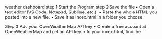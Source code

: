 weather dashboard 
step 1:Start the Program step 2:Save the file • Open a text editor (VS Code, Notepad, Sublime, etc.). • Paste the whole HTML you posted into a new file. • Save it as index.html in a folder you choose.

Step 3:Add your OpenWeatherMap API key • Create a free account at OpenWeatherMap and get an API key. • In your index.html, find the <script> area and add this near the top (before any function that uses apiKey):

const apiKey = "YOUR_OPENWEATHERMAP_API_KEY";

Replace YOUR_OPENWEATHERMAP_API_KEY with the key you got.

Step 4: Serve the file (recommended) — why and how Why: navigator.geolocation often only works on pages loaded over HTTPS or http://localhost. So open the file via a simple local server to avoid location issues.

• VS Code + Live Server • Install the Live Server extension, right-click index.html → Open with Live Server.

Python (terminal / command prompt)

In the folder with index.html run:

python -m http.server 8000

Open http://localhost:8000 in your browser. Node (http-server)

Install and run:

npx http-server -p 8000 Open http://localhost:8000.

You can also open index.html directly by double-clicking it, but geolocation may be blocked in some browsers that require a secure context.

Step 5: Open the page in your browser

Go to http://localhost:8000 (or the Live Server URL).
Allow location access when the browser asks (so getLocationWeather() can work).
Use the search box or saved history buttons to request weather for cities.
Debugging & checks

• Open DevTools Console (F12) to see fetch errors or messages. • If air quality shows “unavailable”, check your API key and the air_pollution endpoint. • If location is blocked, make sure you served the page over localhost or HTTPS and that you allowed location in the browser settings. • Check network tab to see the requests to api.openweathermap.org and any HTTP status codes.

Step 6: Optional improvements (quick ideas)

• Hide your API key (server proxy) if you publish the site — putting the key directly in a client file can expose it. • Add nicer CSS or icons for weather conditions. • Add error messages for invalid city names. Step 7: Close the Program

TECHNOLOGY USED HTML — page structure. CSS — styling (inline/embedded in your file). JavaScript (vanilla) — DOM manipulation, app logic. Fetch API — to call OpenWeatherMap endpoints. OpenWeatherMap API — weather, forecast, and air pollution data. Navigator Geolocation API — get user's location. localStorage — save and display search history. Browser (DevTools) — for debugging.
